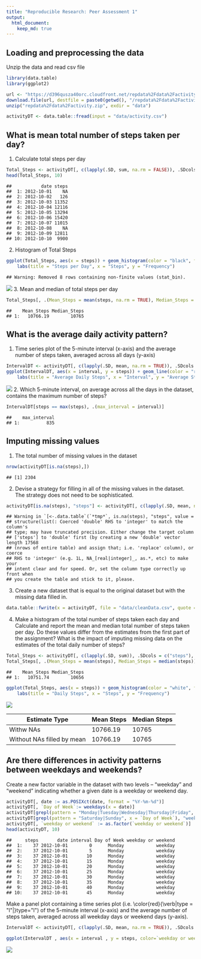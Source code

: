 ```yaml
---
title: "Reproducible Research: Peer Assessment 1"
output: 
  html_document:
    keep_md: true
---
```



## Loading and preprocessing the data
Unzip the data and read csv file

```r
library(data.table)
library(ggplot2)

url <- "https://d396qusza40orc.cloudfront.net/repdata%2Fdata%2Factivity.zip"
download.file(url, destfile = paste0(getwd(), "/repdata%2Fdata%2Factivity.zip"), method = "curl")
unzip("repdata%2Fdata%2Factivity.zip", exdir = "data")

activityDT <- data.table::fread(input = "data/activity.csv")
```

## What is mean total number of steps taken per day?
1. Calculate total steps per day

```r
Total_Steps <- activityDT[, c(lapply(.SD, sum, na.rm = FALSE)), .SDcols = c("steps"), by = .(date)]
head(Total_Steps, 10)
```

```
##           date steps
##  1: 2012-10-01    NA
##  2: 2012-10-02   126
##  3: 2012-10-03 11352
##  4: 2012-10-04 12116
##  5: 2012-10-05 13294
##  6: 2012-10-06 15420
##  7: 2012-10-07 11015
##  8: 2012-10-08    NA
##  9: 2012-10-09 12811
## 10: 2012-10-10  9900
```
2. Histogram of Total Steps

```r
ggplot(Total_Steps, aes(x = steps)) + geom_histogram(color = "black", fill = "green", binwidth = 1000) +
    labs(title = "Steps per Day", x = "Steps", y = "Frequency")
```

```
## Warning: Removed 8 rows containing non-finite values (stat_bin).
```

![](PA1_template_files/figure-html/unnamed-chunk-3-1.png)<!-- -->
3. Mean and median of total steps per day

```r
Total_Steps[, .(Mean_Steps = mean(steps, na.rm = TRUE), Median_Steps = median(steps, na.rm = TRUE))]
```

```
##    Mean_Steps Median_Steps
## 1:   10766.19        10765
```
## What is the average daily activity pattern?
1. Time series plot of the 5-minute interval (x-axis) and the average number of steps taken, averaged across all days (y-axis)

```r
IntervalDT <- activityDT[, c(lapply(.SD, mean, na.rm = TRUE)), .SDcols = c("steps"), by = .(interval)]
ggplot(IntervalDT, aes(x = interval, y = steps)) + geom_line(color = "red", size =1) +
    labs(title = "Average Daily Steps", x = "Interval", y = "Average Steps per Day")
```

![](PA1_template_files/figure-html/unnamed-chunk-5-1.png)<!-- -->
2. Which 5-minute interval, on average across all the days in the dataset, contains the maximum number of steps?

```r
IntervalDT[steps == max(steps), .(max_interval = interval)]
```

```
##    max_interval
## 1:          835
```

## Imputing missing values
1. The total number of missing values in the dataset

```r
nrow(activityDT[is.na(steps),])
```

```
## [1] 2304
```
2. Devise a strategy for filling in all of the missing values in the dataset. The strategy does not need to be sophisticated.

```r
activityDT[is.na(steps), "steps"] <- activityDT[, c(lapply(.SD, mean, na.rm = TRUE)), .SDcols = c("steps")]
```

```
## Warning in `[<-.data.table`(`*tmp*`, is.na(steps), "steps", value =
## structure(list(: Coerced 'double' RHS to 'integer' to match the column's
## type; may have truncated precision. Either change the target column
## ['steps'] to 'double' first (by creating a new 'double' vector length 17568
## (nrows of entire table) and assign that; i.e. 'replace' column), or coerce
## RHS to 'integer' (e.g. 1L, NA_[real|integer]_, as.*, etc) to make your
## intent clear and for speed. Or, set the column type correctly up front when
## you create the table and stick to it, please.
```
3. Create a new dataset that is equal to the original dataset but with the missing data filled in.

```r
data.table::fwrite(x = activityDT, file = "data/cleanData.csv", quote = FALSE)
```
4. Make a histogram of the total number of steps taken each day and Calculate and report the mean and median total number of steps taken per day. Do these values differ from the estimates from the first part of the assignment? What is the impact of imputing missing data on the estimates of the total daily number of steps?

```r
Total_Steps <- activityDT[, c(lapply(.SD, sum)), .SDcols = c("steps"), by = .(date)]
Total_Steps[, .(Mean_Steps = mean(steps), Median_Steps = median(steps))]
```

```
##    Mean_Steps Median_Steps
## 1:   10751.74        10656
```

```r
ggplot(Total_Steps, aes(x = steps)) + geom_histogram(color = "white", fill = "blue", binwidth = 1000) +
    labs(title = "Daily Steps", x = "Steps", y = "Frequency")
```

![](PA1_template_files/figure-html/unnamed-chunk-10-1.png)<!-- -->

Estimate Type | Mean Steps | Median Steps
--- | --- | ---
Withw NAs | 10766.19 | 10765
Without NAs filled by mean | 10766.19 | 10765

## Are there differences in activity patterns between weekdays and weekends?
Create a new factor variable in the dataset with two levels – “weekday” and “weekend” indicating whether a given date is a weekday or weekend day.

```r
activityDT[, date := as.POSIXct(date, format = "%Y-%m-%d")]
activityDT[, `Day of Week`:= weekdays(x = date)]
activityDT[grepl(pattern = "Monday|Tuesday|Wednesday|Thursday|Friday", x = `Day of Week`), "weekday or weekend"] <- "weekday"
activityDT[grepl(pattern = "Saturday|Sunday", x = `Day of Week`), "weekday or weekend"] <- "weekend"
activityDT[, `weekday or weekend` := as.factor(`weekday or weekend`)]
head(activityDT, 10)
```

```
##     steps       date interval Day of Week weekday or weekend
##  1:    37 2012-10-01        0      Monday            weekday
##  2:    37 2012-10-01        5      Monday            weekday
##  3:    37 2012-10-01       10      Monday            weekday
##  4:    37 2012-10-01       15      Monday            weekday
##  5:    37 2012-10-01       20      Monday            weekday
##  6:    37 2012-10-01       25      Monday            weekday
##  7:    37 2012-10-01       30      Monday            weekday
##  8:    37 2012-10-01       35      Monday            weekday
##  9:    37 2012-10-01       40      Monday            weekday
## 10:    37 2012-10-01       45      Monday            weekday
```
Make a panel plot containing a time series plot (i.e. \color{red}{\verb|type = "l"|}type="l") of the 5-minute interval (x-axis) and the average number of steps taken, averaged across all weekday days or weekend days (y-axis).

```r
IntervalDT <- activityDT[, c(lapply(.SD, mean, na.rm = TRUE)), .SDcols = c("steps"), by = .(interval, `weekday or weekend`)] 

ggplot(IntervalDT , aes(x = interval , y = steps, color=`weekday or weekend`)) + geom_line() + labs(title = "Average Daily Steps by Weektype", x = "Interval", y = "Number of Steps") + facet_wrap(~`weekday or weekend` , ncol = 1, nrow=2)
```

![](PA1_template_files/figure-html/unnamed-chunk-12-1.png)<!-- -->
